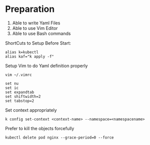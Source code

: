 <h1>Preparation</h1>

1. Able to write Yaml Files
2. Able to use Vim Editor
3. Able to use Bash commands

ShortCuts to Setup Before Start:
```
alias k=kubectl
alias kaf="k apply -f" 
```
Setup Vim to do Yaml definition properly

```vim ~/.vimrc```

```$xslt
set nu
set ic
set expandtab
set shiftwidth=2
set tabstop=2
```

Set context appropriately 
```$xslt
k config set-context <context-name> --namespace=<namespacename>
```

Prefer to kill the objects forcefully
```$xslt
kubectl delete pod nginx --grace-period=0 --force
```







